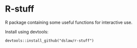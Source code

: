 # R-stuff
R package containing some useful functions for interactive use.

Install using devtools:

```
devtools::install_github("dslaw/r-stuff")
```

